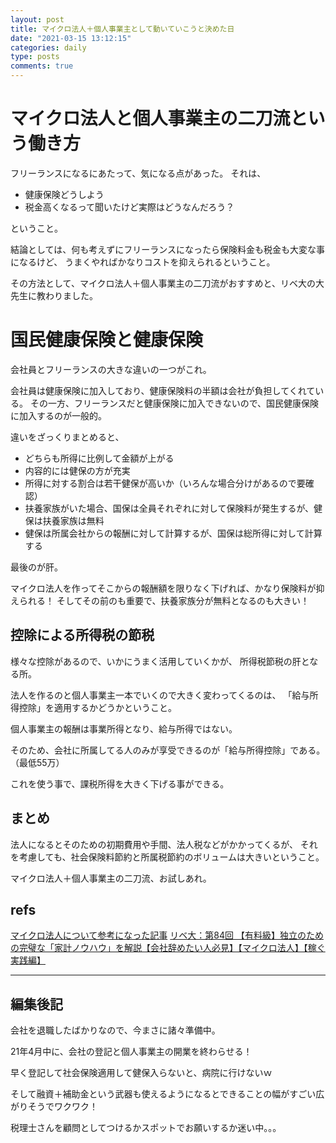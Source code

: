 ```yaml
---
layout: post
title: マイクロ法人＋個人事業主として動いていこうと決めた日
date: "2021-03-15 13:12:15"
categories: daily
type: posts
comments: true
---
```


# マイクロ法人と個人事業主の二刀流という働き方
フリーランスになるにあたって、気になる点があった。
それは、

- 健康保険どうしよう
- 税金高くなるって聞いたけど実際はどうなんだろう？

ということ。

結論としては、何も考えずにフリーランスになったら保険料金も税金も大変な事になるけど、
うまくやればかなりコストを抑えられるということ。

その方法として、マイクロ法人＋個人事業主の二刀流がおすすめと、リベ大の大先生に教わりました。

# 国民健康保険と健康保険
会社員とフリーランスの大きな違いの一つがこれ。

会社員は健康保険に加入しており、健康保険料の半額は会社が負担してくれている。
その一方、フリーランスだと健康保険に加入できないので、国民健康保険に加入するのが一般的。

違いをざっくりまとめると、

- どちらも所得に比例して金額が上がる
- 内容的には健保の方が充実
- 所得に対する割合は若干健保が高いか（いろんな場合分けがあるので要確認）
- 扶養家族がいた場合、国保は全員それぞれに対して保険料が発生するが、健保は扶養家族は無料
- 健保は所属会社からの報酬に対して計算するが、国保は総所得に対して計算する

最後のが肝。

マイクロ法人を作ってそこからの報酬額を限りなく下げれば、かなり保険料が抑えられる！
そしてその前のも重要で、扶養家族分が無料となるのも大きい！


## 控除による所得税の節税
様々な控除があるので、いかにうまく活用していくかが、
所得税節税の肝となる所。

法人を作るのと個人事業主一本でいくので大きく変わってくるのは、
「給与所得控除」を適用するかどうかということ。

個人事業主の報酬は事業所得となり、給与所得ではない。

そのため、会社に所属してる人のみが享受できるのが「給与所得控除」である。（最低55万）

これを使う事で、課税所得を大きく下げる事ができる。


## まとめ
法人になるとそのための初期費用や手間、法人税などがかかってくるが、
それを考慮しても、社会保険料節約と所属税節約のボリュームは大きいということ。

マイクロ法人＋個人事業主の二刀流、お試しあれ。

## refs
[マイクロ法人について参考になった記事](http://umenon.com/2019/09/17/makingcompany/)
[リベ大：第84回 【有料級】独立のための完璧な「家計ノウハウ」を解説【会社辞めたい人必見】【マイクロ法人】【稼ぐ 実践編】](https://youtu.be/2-klAtULnzk)

---

## 編集後記
会社を退職したばかりなので、今まさに諸々準備中。

21年4月中に、会社の登記と個人事業主の開業を終わらせる！

早く登記して社会保険適用して健保入らないと、病院に行けないｗ


そして融資＋補助金という武器も使えるようになるとできることの幅がすごい広がりそうでワクワク！

税理士さんを顧問としてつけるかスポットでお願いするか迷い中。。。

